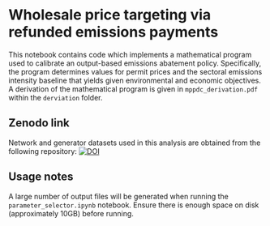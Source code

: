 # Wholesale price targeting via refunded emissions payments
This notebook contains code which implements a mathematical program used to calibrate an output-based emissions abatement policy. Specifically, the program determines values for permit prices and the sectoral emissions intensity baseline that yields given environmental and economic objectives. A derivation of the mathematical program is given in `mppdc_derivation.pdf` within the `derviation` folder.


## Zenodo link
Network and generator datasets used in this analysis are obtained from the following repository: [![DOI](https://zenodo.org/badge/DOI/10.5281/zenodo.1326942.svg)](https://doi.org/10.5281/zenodo.1326942)


## Usage notes
A large number of output files will be generated when running the `parameter_selector.ipynb` notebook. Ensure there is enough space on disk (approximately 10GB) before running.
